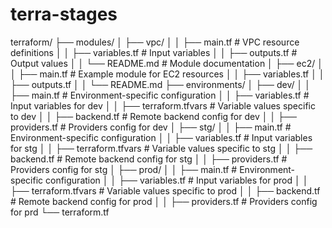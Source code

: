 # terra-stages


terraform/
├── modules/
│   ├── vpc/
│   │   ├── main.tf        # VPC resource definitions
│   │   ├── variables.tf   # Input variables
│   │   ├── outputs.tf     # Output values
│   │   └── README.md      # Module documentation
│   ├── ec2/
│   │   ├── main.tf        # Example module for EC2 resources
│   │   ├── variables.tf
│   │   ├── outputs.tf
│   │   └── README.md
├── environments/
│   ├── dev/
│   │   ├── main.tf        # Environment-specific configuration
│   │   ├── variables.tf   # Input variables for dev
│   │   ├── terraform.tfvars  # Variable values specific to dev
│   │   ├── backend.tf     # Remote backend config for dev
│   │   ├── providers.tf     # Providers config for dev
│   ├── stg/
│   │   ├── main.tf        # Environment-specific configuration
│   │   ├── variables.tf   # Input variables for stg
│   │   ├── terraform.tfvars  # Variable values specific to stg
│   │   ├── backend.tf     # Remote backend config for stg
│   │   ├── providers.tf     # Providers config for stg
│   ├── prod/
│   │   ├── main.tf        # Environment-specific configuration
│   │   ├── variables.tf   # Input variables for prod
│   │   ├── terraform.tfvars  # Variable values specific to prod
│   │   ├── backend.tf     # Remote backend config for prod
│   │   ├── providers.tf     # Providers config for prd
└── terraform.tf
